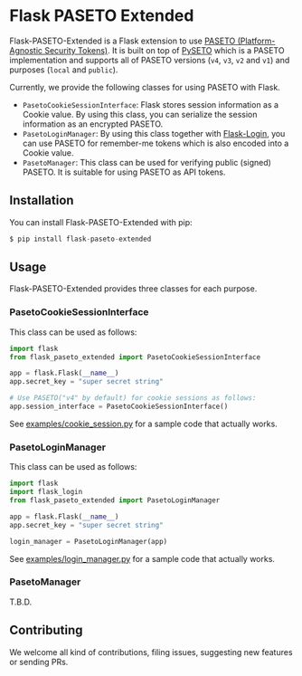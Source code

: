 # Flask PASETO Extended

Flask-PASETO-Extended is a Flask extension to use [PASETO (Platform-Agnostic Security Tokens)](https://paseto.io/).
It is built on top of [PySETO](https://github.com/dajiaji/pyseto) which is a PASETO implementation
and supports all of PASETO versions (`v4`, `v3`, `v2` and `v1`) and purposes (`local` and `public`).

Currently, we provide the following classes for using PASETO with Flask.

- `PasetoCookieSessionInterface`: Flask stores session information as a Cookie value.
  By using this class, you can serialize the session information as an encrypted PASETO.
- `PasetoLoginManager`: By using this class together with [Flask-Login](https://github.com/maxcountryman/flask-login),
  you can use PASETO for remember-me tokens which is also encoded into a Cookie value.
- `PasetoManager`: This class can be used for verifying public (signed) PASETO.
  It is suitable for using PASETO as API tokens.

## Installation

You can install Flask-PASETO-Extended with pip:

```py
$ pip install flask-paseto-extended
```

## Usage

Flask-PASETO-Extended provides three classes for each purpose.

### PasetoCookieSessionInterface

This class can be used as follows:

```py
import flask
from flask_paseto_extended import PasetoCookieSessionInterface

app = flask.Flask(__name__)
app.secret_key = "super secret string"

# Use PASETO("v4" by default) for cookie sessions as follows:
app.session_interface = PasetoCookieSessionInterface()
```

See [examples/cookie_session.py](https://github.com/dajiaji/flask-paseto-extended/blob/main/examples/cookie_session.py) for a sample code that actually works.

### PasetoLoginManager


This class can be used as follows:

```py
import flask
import flask_login
from flask_paseto_extended import PasetoLoginManager

app = flask.Flask(__name__)
app.secret_key = "super secret string"

login_manager = PasetoLoginManager(app)
```

See [examples/login_manager.py](https://github.com/dajiaji/flask-paseto-extended/blob/main/examples/login_manager.py) for a sample code that actually works.

### PasetoManager

T.B.D.

## Contributing

We welcome all kind of contributions, filing issues, suggesting new features or sending PRs.
